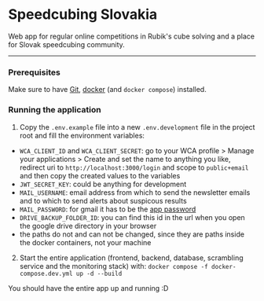 # Speedcubing Slovakia

Web app for regular online competitions in Rubik's cube solving and a place for Slovak speedcubing community.

---

### Prerequisites

Make sure to have [Git](https://git-scm.com/download/linux), [docker](https://docs.docker.com/engine/install/ubuntu/) (and `docker compose`) installed.

### Running the application

1. Copy the `.env.example` file into a new `.env.development` file in the project root and fill the environment variables:
- `WCA_CLIENT_ID` and `WCA_CLIENT_SECRET`: go to your WCA profile > Manage your applications > Create and set the name to anything you like, redirect uri to `http://localhost:3000/login` and scope to `public+email` and then copy the created values to the variables
- `JWT_SECRET_KEY`: could be anything for development
- `MAIL_USERNAME`: email address from which to send the newsletter emails and to which to send alerts about suspicous results
- `MAIL_PASSWORD`: for gmail it has to be the [app password](https://support.google.com/accounts/answer/185833?hl=en)
- `DRIVE_BACKUP_FOLDER_ID`: you can find this id in the url when you open the google drive directory in your browser
- the paths do not and can not be changed, since they are paths inside the docker containers, not your machine

2. Start the entire application (frontend, backend, database, scrambling service and the monitoring stack) with:
`docker compose -f docker-compose.dev.yml up -d --build`

You should have the entire app up and running :D
